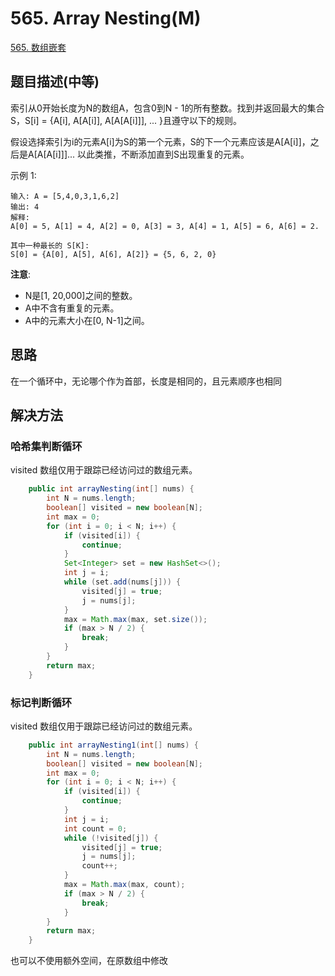 
# 565. Array Nesting(M)
 
[565. 数组嵌套](https://leetcode-cn.com/problems/array-nesting/)

## 题目描述(中等)

索引从0开始长度为N的数组A，包含0到N - 1的所有整数。找到并返回最大的集合S，S[i] = {A[i], A[A[i]], A[A[A[i]]], ... }且遵守以下的规则。

假设选择索引为i的元素A[i]为S的第一个元素，S的下一个元素应该是A[A[i]]，之后是A[A[A[i]]]... 以此类推，不断添加直到S出现重复的元素。

示例 1:
```
输入: A = [5,4,0,3,1,6,2]
输出: 4
解释: 
A[0] = 5, A[1] = 4, A[2] = 0, A[3] = 3, A[4] = 1, A[5] = 6, A[6] = 2.

其中一种最长的 S[K]:
S[0] = {A[0], A[5], A[6], A[2]} = {5, 6, 2, 0}
```

**注意**:
- N是[1, 20,000]之间的整数。
- A中不含有重复的元素。
- A中的元素大小在[0, N-1]之间。


## 思路

在一个循环中，无论哪个作为首部，长度是相同的，且元素顺序也相同

## 解决方法

### 哈希集判断循环

visited 数组仅用于跟踪已经访问过的数组元素。

```java
    public int arrayNesting(int[] nums) {
        int N = nums.length;
        boolean[] visited = new boolean[N];
        int max = 0;
        for (int i = 0; i < N; i++) {
            if (visited[i]) {
                continue;
            }
            Set<Integer> set = new HashSet<>();
            int j = i;
            while (set.add(nums[j])) {
                visited[j] = true;
                j = nums[j];
            }
            max = Math.max(max, set.size());
            if (max > N / 2) {
                break;
            }
        }
        return max;
    }
```

### 标记判断循环

visited 数组仅用于跟踪已经访问过的数组元素。

```java
    public int arrayNesting1(int[] nums) {
        int N = nums.length;
        boolean[] visited = new boolean[N];
        int max = 0;
        for (int i = 0; i < N; i++) {
            if (visited[i]) {
                continue;
            }
            int j = i;
            int count = 0;
            while (!visited[j]) {
                visited[j] = true;
                j = nums[j];
                count++;
            }
            max = Math.max(max, count);
            if (max > N / 2) {
                break;
            }
        }
        return max;
    }
```

也可以不使用额外空间，在原数组中修改